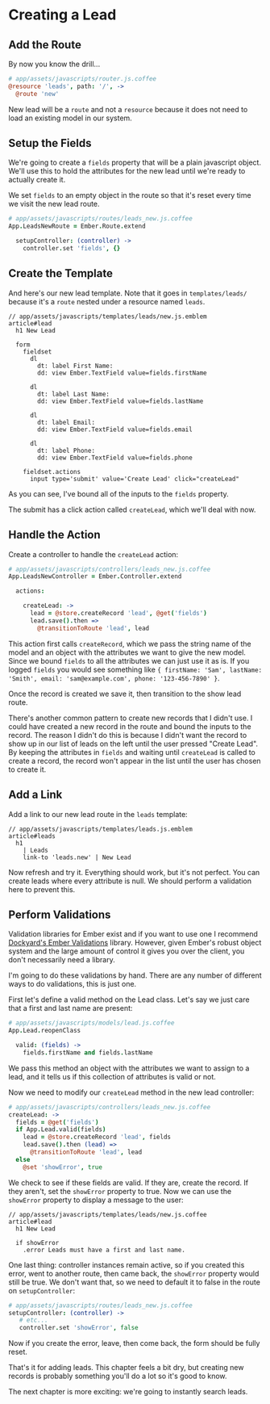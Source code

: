 # Creating a Lead

## Add the Route

By now you know the drill...

```coffee
# app/assets/javascripts/router.js.coffee
@resource 'leads', path: '/', ->
  @route 'new'
```

New lead will be a `route` and not a `resource` because it does not need to load an existing model in our system.

## Setup the Fields

We're going to create a `fields` property that will be a plain javascript object. We'll use this to hold the attributes for the new lead until we're ready to actually create it.

We set `fields` to an empty object in the route so that it's reset every time we visit the new lead route.

```coffee
# app/assets/javascripts/routes/leads_new.js.coffee
App.LeadsNewRoute = Ember.Route.extend

  setupController: (controller) ->
    controller.set 'fields', {}
```

## Create the Template

And here's our new lead template. Note that it goes in `templates/leads/` because it's a `route` nested under a resource named `leads`.

```
// app/assets/javascripts/templates/leads/new.js.emblem
article#lead
  h1 New Lead

  form
    fieldset
      dl
        dt: label First Name:
        dd: view Ember.TextField value=fields.firstName

      dl
        dt: label Last Name:
        dd: view Ember.TextField value=fields.lastName

      dl
        dt: label Email:
        dd: view Ember.TextField value=fields.email

      dl
        dt: label Phone:
        dd: view Ember.TextField value=fields.phone

    fieldset.actions
      input type='submit' value='Create Lead' click="createLead"
```

As you can see, I've bound all of the inputs to the `fields` property. 

The submit has a click action called `createLead`, which we'll deal with now.

## Handle the Action

Create a controller to handle the `createLead` action:

```coffee
# app/assets/javascripts/controllers/leads_new.js.coffee
App.LeadsNewController = Ember.Controller.extend

  actions:

    createLead: ->
      lead = @store.createRecord 'lead', @get('fields')
      lead.save().then =>
        @transitionToRoute 'lead', lead
```

This action first calls `createRecord`, which we pass the string name of the model and an object with the attributes we want to give the new model. Since we bound `fields` to all the attributes we can just use it as is. If you logged `fields` you would see something like `{ firstName: 'Sam', lastName: 'Smith', email: 'sam@example.com', phone: '123-456-7890' }`.

Once the record is created we save it, then transition to the show lead route.

There's another common pattern to create new records that I didn't use. I could have created a new record in the route and bound the inputs to the record. The reason I didn't do this is because I didn't want the record to show up in our list of leads on the left until the user pressed "Create Lead". By keeping the attributes in `fields` and waiting until `createLead` is called to create a record, the record won't appear in the list until the user has chosen to create it.

## Add a Link

Add a link to our new lead route in the `leads` template:

```
// app/assets/javascripts/templates/leads.js.emblem
article#leads
  h1
    | Leads
    link-to 'leads.new' | New Lead
```

Now refresh and try it. Everything should work, but it's not perfect. You can create leads where every attribute is null. We should perform a validation here to prevent this.

## Perform Validations

Validation libraries for Ember exist and if you want to use one I recommend [Dockyard's Ember Validations](https://github.com/dockyard/ember-validations) library. However, given Ember's robust object system and the large amount of control it gives you over the client, you don't necessarily need a library.

I'm going to do these validations by hand. There are any number of different ways to do validations, this is just one.

First let's define a valid method on the Lead class. Let's say we just care that a first and last name are present:

```coffee
# app/assets/javascripts/models/lead.js.coffee
App.Lead.reopenClass

  valid: (fields) ->
    fields.firstName and fields.lastName
```

We pass this method an object with the attributes we want to assign to a lead, and it tells us if this collection of attributes is valid or not.

Now we need to modify our `createLead` method in the new lead controller:

```coffee
# app/assets/javascripts/controllers/leads_new.js.coffee
createLead: ->
  fields = @get('fields')
  if App.Lead.valid(fields)
    lead = @store.createRecord 'lead', fields
    lead.save().then (lead) =>
      @transitionToRoute 'lead', lead
  else
    @set 'showError', true
```

We check to see if these fields are valid. If they are, create the record. If they aren't, set the `showError` property to true. Now we can use the `showError` property to display a message to the user:

```
// app/assets/javascripts/templates/leads/new.js.coffee
article#lead
  h1 New Lead

  if showError
    .error Leads must have a first and last name.
```

One last thing: controller instances remain active, so if you created this error, went to another route, then came back, the `showError` property would still be true. We don't want that, so we need to default it to false in the route on `setupController`:

```coffee
# app/assets/javascripts/routes/leads_new.js.coffee
setupController: (controller) ->
   # etc...
   controller.set 'showError', false
```

Now if you create the error, leave, then come back, the form should be fully reset.

That's it for adding leads. This chapter feels a bit dry, but creating new records is probably something you'll do a lot so it's good to know.

The next chapter is more exciting: we're going to instantly search leads.
